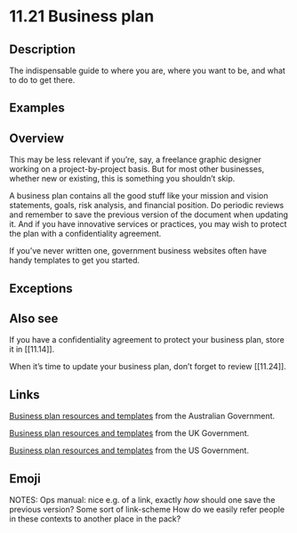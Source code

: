# 11.21 Business plan

## Description

The indispensable guide to where you are, where you want to be, and what to do to get there.

## Examples

## Overview

This may be less relevant if you’re, say, a freelance graphic designer working on a project-by-project basis. But for most other businesses, whether new or existing, this is something you shouldn’t skip.

A business plan contains all the good stuff like your mission and vision statements, goals, risk analysis, and financial position. Do periodic reviews and remember to save the previous version of the document when updating it. And if you have innovative services or practices, you may wish to protect the plan with a confidentiality agreement.

If you’ve never written one, government business websites often have handy templates to get you started.

## Exceptions

## Also see

If you have a confidentiality agreement to protect your business plan, store it in [[11.14]].

When it’s time to update your business plan, don’t forget to review [[11.24]].


## Links

[Business plan resources and templates](https://business.gov.au/planning/business-plans/develop-your-business-plan) from the Australian Government.

[Business plan resources and templates](https://www.gov.uk/write-business-plan) from the UK Government.

[Business plan resources and templates](https://www.sba.gov/business-guide/plan-your-business/write-your-business-plan) from the US Government.

## Emoji

NOTES:
Ops manual: nice e.g. of a link, exactly _how_ should one save the previous version?
Some sort of link-scheme
How do we easily refer people in these contexts to another place in the pack?
